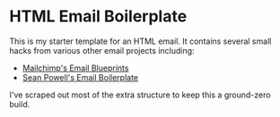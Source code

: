# HTML Email Boilerplate

This is my starter template for an HTML email. It contains several small hacks from various other email projects including:

- [Mailchimp's Email Blueprints](https://github.com/mailchimp/email-blueprints)
- [Sean Powell's Email Boilerplate](https://github.com/seanpowell/Email-Boilerplate)

I've scraped out most of the extra structure to keep this a ground-zero build.
